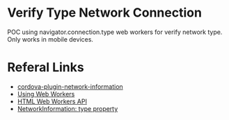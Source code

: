 # Verify Type Network Connection
POC using navigator.connection.type web workers for verify network type. Only works in mobile devices.

# Referal Links
  - [cordova-plugin-network-information](https://github.com/apache/cordova-plugin-network-information)
  - [Using Web Workers](https://developer.mozilla.org/en-US/docs/Web/API/Web_Workers_API/Using_web_workers)
  - [HTML Web Workers API](https://www.w3schools.com/html/html5_webworkers.asp)
  - [NetworkInformation: type property](https://developer.mozilla.org/en-US/docs/Web/API/NetworkInformation/type)

